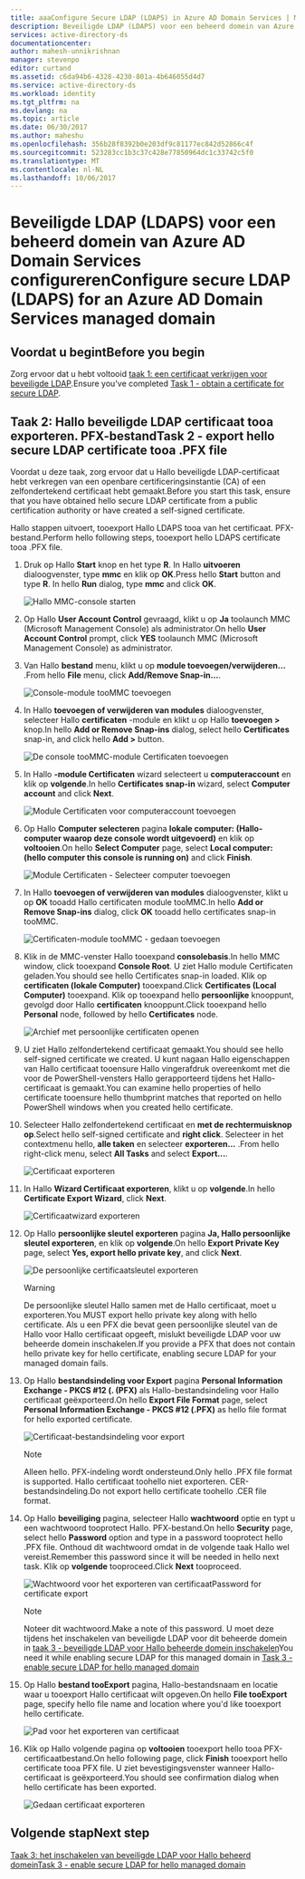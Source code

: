 ```yaml
---
title: aaaConfigure Secure LDAP (LDAPS) in Azure AD Domain Services | Microsoft Docs
description: Beveiligde LDAP (LDAPS) voor een beheerd domein van Azure AD Domain Services configureren
services: active-directory-ds
documentationcenter: 
author: mahesh-unnikrishnan
manager: stevenpo
editor: curtand
ms.assetid: c6da94b6-4328-4230-801a-4b646055d4d7
ms.service: active-directory-ds
ms.workload: identity
ms.tgt_pltfrm: na
ms.devlang: na
ms.topic: article
ms.date: 06/30/2017
ms.author: maheshu
ms.openlocfilehash: 356b28f8392b0e203df9c81177ec842d52866c4f
ms.sourcegitcommit: 523283cc1b3c37c428e77850964dc1c33742c5f0
ms.translationtype: MT
ms.contentlocale: nl-NL
ms.lasthandoff: 10/06/2017
---
```

# <a name="configure-secure-ldap-ldaps-for-an-azure-ad-domain-services-managed-domain"></a><span data-ttu-id="4d4d9-103">Beveiligde LDAP (LDAPS) voor een beheerd domein van Azure AD Domain Services configureren</span><span class="sxs-lookup"><span data-stu-id="4d4d9-103">Configure secure LDAP (LDAPS) for an Azure AD Domain Services managed domain</span></span>

## <a name="before-you-begin"></a><span data-ttu-id="4d4d9-104">Voordat u begint</span><span class="sxs-lookup"><span data-stu-id="4d4d9-104">Before you begin</span></span>
<span data-ttu-id="4d4d9-105">Zorg ervoor dat u hebt voltooid [taak 1: een certificaat verkrijgen voor beveiligde LDAP](active-directory-ds-admin-guide-configure-secure-ldap.md).</span><span class="sxs-lookup"><span data-stu-id="4d4d9-105">Ensure you've completed [Task 1 - obtain a certificate for secure LDAP](active-directory-ds-admin-guide-configure-secure-ldap.md).</span></span>


## <a name="task-2---export-hello-secure-ldap-certificate-tooa-pfx-file"></a><span data-ttu-id="4d4d9-106">Taak 2: Hallo beveiligde LDAP certificaat tooa exporteren. PFX-bestand</span><span class="sxs-lookup"><span data-stu-id="4d4d9-106">Task 2 - export hello secure LDAP certificate tooa .PFX file</span></span>
<span data-ttu-id="4d4d9-107">Voordat u deze taak, zorg ervoor dat u Hallo beveiligde LDAP-certificaat hebt verkregen van een openbare certificeringsinstantie (CA) of een zelfondertekend certificaat hebt gemaakt.</span><span class="sxs-lookup"><span data-stu-id="4d4d9-107">Before you start this task, ensure that you have obtained hello secure LDAP certificate from a public certification authority or have created a self-signed certificate.</span></span>

<span data-ttu-id="4d4d9-108">Hallo stappen uitvoert, tooexport Hallo LDAPS tooa van het certificaat. PFX-bestand.</span><span class="sxs-lookup"><span data-stu-id="4d4d9-108">Perform hello following steps, tooexport hello LDAPS certificate tooa .PFX file.</span></span>

1. <span data-ttu-id="4d4d9-109">Druk op Hallo **Start** knop en het type **R**. In Hallo **uitvoeren** dialoogvenster, type **mmc** en klik op **OK**.</span><span class="sxs-lookup"><span data-stu-id="4d4d9-109">Press hello **Start** button and type **R**. In hello **Run** dialog, type **mmc** and click **OK**.</span></span>

    ![Hallo MMC-console starten](./media/active-directory-domain-services-admin-guide/secure-ldap-start-run.png)
2. <span data-ttu-id="4d4d9-111">Op Hallo **User Account Control** gevraagd, klikt u op **Ja** toolaunch MMC (Microsoft Management Console) als administrator.</span><span class="sxs-lookup"><span data-stu-id="4d4d9-111">On hello **User Account Control** prompt, click **YES** toolaunch MMC (Microsoft Management Console) as administrator.</span></span>
3. <span data-ttu-id="4d4d9-112">Van Hallo **bestand** menu, klikt u op **module toevoegen/verwijderen...** .</span><span class="sxs-lookup"><span data-stu-id="4d4d9-112">From hello **File** menu, click **Add/Remove Snap-in...**.</span></span>

    ![Console-module tooMMC toevoegen](./media/active-directory-domain-services-admin-guide/secure-ldap-add-snapin.png)
4. <span data-ttu-id="4d4d9-114">In Hallo **toevoegen of verwijderen van modules** dialoogvenster, selecteer Hallo **certificaten** -module en klikt u op Hallo **toevoegen >** knop.</span><span class="sxs-lookup"><span data-stu-id="4d4d9-114">In hello **Add or Remove Snap-ins** dialog, select hello **Certificates** snap-in, and click hello **Add >** button.</span></span>

    ![De console tooMMC-module Certificaten toevoegen](./media/active-directory-domain-services-admin-guide/secure-ldap-add-certificates-snapin.png)
5. <span data-ttu-id="4d4d9-116">In Hallo **-module Certificaten** wizard selecteert u **computeraccount** en klik op **volgende**.</span><span class="sxs-lookup"><span data-stu-id="4d4d9-116">In hello **Certificates snap-in** wizard, select **Computer account** and click **Next**.</span></span>

    ![Module Certificaten voor computeraccount toevoegen](./media/active-directory-domain-services-admin-guide/secure-ldap-add-certificates-computer-account.png)
6. <span data-ttu-id="4d4d9-118">Op Hallo **Computer selecteren** pagina **lokale computer: (Hallo-computer waarop deze console wordt uitgevoerd)** en klik op **voltooien**.</span><span class="sxs-lookup"><span data-stu-id="4d4d9-118">On hello **Select Computer** page, select **Local computer: (hello computer this console is running on)** and click **Finish**.</span></span>

    ![Module Certificaten - Selecteer computer toevoegen](./media/active-directory-domain-services-admin-guide/secure-ldap-add-certificates-local-computer.png)
7. <span data-ttu-id="4d4d9-120">In Hallo **toevoegen of verwijderen van modules** dialoogvenster, klikt u op **OK** tooadd Hallo certificaten module tooMMC.</span><span class="sxs-lookup"><span data-stu-id="4d4d9-120">In hello **Add or Remove Snap-ins** dialog, click **OK** tooadd hello certificates snap-in tooMMC.</span></span>

    ![Certificaten-module tooMMC - gedaan toevoegen](./media/active-directory-domain-services-admin-guide/secure-ldap-add-certificates-snapin-done.png)
8. <span data-ttu-id="4d4d9-122">Klik in de MMC-venster Hallo tooexpand **consolebasis**.</span><span class="sxs-lookup"><span data-stu-id="4d4d9-122">In hello MMC window, click tooexpand **Console Root**.</span></span> <span data-ttu-id="4d4d9-123">U ziet Hallo module Certificaten geladen.</span><span class="sxs-lookup"><span data-stu-id="4d4d9-123">You should see hello Certificates snap-in loaded.</span></span> <span data-ttu-id="4d4d9-124">Klik op **certificaten (lokale Computer)** tooexpand.</span><span class="sxs-lookup"><span data-stu-id="4d4d9-124">Click **Certificates (Local Computer)** tooexpand.</span></span> <span data-ttu-id="4d4d9-125">Klik op tooexpand hello **persoonlijke** knooppunt, gevolgd door Hallo **certificaten** knooppunt.</span><span class="sxs-lookup"><span data-stu-id="4d4d9-125">Click tooexpand hello **Personal** node, followed by hello **Certificates** node.</span></span>

    ![Archief met persoonlijke certificaten openen](./media/active-directory-domain-services-admin-guide/secure-ldap-open-personal-store.png)
9. <span data-ttu-id="4d4d9-127">U ziet Hallo zelfondertekend certificaat gemaakt.</span><span class="sxs-lookup"><span data-stu-id="4d4d9-127">You should see hello self-signed certificate we created.</span></span> <span data-ttu-id="4d4d9-128">U kunt nagaan Hallo eigenschappen van Hallo certificaat tooensure Hallo vingerafdruk overeenkomt met die voor de PowerShell-vensters Hallo gerapporteerd tijdens het Hallo-certificaat is gemaakt.</span><span class="sxs-lookup"><span data-stu-id="4d4d9-128">You can examine hello properties of hello certificate tooensure hello thumbprint matches that reported on hello PowerShell windows when you created hello certificate.</span></span>
10. <span data-ttu-id="4d4d9-129">Selecteer Hallo zelfondertekend certificaat en **met de rechtermuisknop op**.</span><span class="sxs-lookup"><span data-stu-id="4d4d9-129">Select hello self-signed certificate and **right click**.</span></span> <span data-ttu-id="4d4d9-130">Selecteer in het contextmenu hello, **alle taken** en selecteer **exporteren...** .</span><span class="sxs-lookup"><span data-stu-id="4d4d9-130">From hello right-click menu, select **All Tasks** and select **Export...**.</span></span>

    ![Certificaat exporteren](./media/active-directory-domain-services-admin-guide/secure-ldap-export-cert.png)
11. <span data-ttu-id="4d4d9-132">In Hallo **Wizard Certificaat exporteren**, klikt u op **volgende**.</span><span class="sxs-lookup"><span data-stu-id="4d4d9-132">In hello **Certificate Export Wizard**, click **Next**.</span></span>

    ![Certificaatwizard exporteren](./media/active-directory-domain-services-admin-guide/secure-ldap-export-cert-wizard.png)
12. <span data-ttu-id="4d4d9-134">Op Hallo **persoonlijke sleutel exporteren** pagina **Ja, Hallo persoonlijke sleutel exporteren**, en klik op **volgende**.</span><span class="sxs-lookup"><span data-stu-id="4d4d9-134">On hello **Export Private Key** page, select **Yes, export hello private key**, and click **Next**.</span></span>

    ![De persoonlijke certificaatsleutel exporteren](./media/active-directory-domain-services-admin-guide/secure-ldap-export-private-key.png)

    > [!WARNING]
    > <span data-ttu-id="4d4d9-136">De persoonlijke sleutel Hallo samen met de Hallo certificaat, moet u exporteren.</span><span class="sxs-lookup"><span data-stu-id="4d4d9-136">You MUST export hello private key along with hello certificate.</span></span> <span data-ttu-id="4d4d9-137">Als u een PFX die bevat geen persoonlijke sleutel van de Hallo voor Hallo certificaat opgeeft, mislukt beveiligde LDAP voor uw beheerde domein inschakelen.</span><span class="sxs-lookup"><span data-stu-id="4d4d9-137">If you provide a PFX that does not contain hello private key for hello certificate, enabling secure LDAP for your managed domain fails.</span></span>
    >
    >
13. <span data-ttu-id="4d4d9-138">Op Hallo **bestandsindeling voor Export** pagina **Personal Information Exchange - PKCS #12 (. (PFX)** als Hallo-bestandsindeling voor Hallo certificaat geëxporteerd.</span><span class="sxs-lookup"><span data-stu-id="4d4d9-138">On hello **Export File Format** page, select **Personal Information Exchange - PKCS #12 (.PFX)** as hello file format for hello exported certificate.</span></span>

    ![Certificaat-bestandsindeling voor export](./media/active-directory-domain-services-admin-guide/secure-ldap-export-to-pfx.png)

    > [!NOTE]
    > <span data-ttu-id="4d4d9-140">Alleen hello. PFX-indeling wordt ondersteund.</span><span class="sxs-lookup"><span data-stu-id="4d4d9-140">Only hello .PFX file format is supported.</span></span> <span data-ttu-id="4d4d9-141">Hallo certificaat toohello niet exporteren. CER-bestandsindeling.</span><span class="sxs-lookup"><span data-stu-id="4d4d9-141">Do not export hello certificate toohello .CER file format.</span></span>
    >
    >
14. <span data-ttu-id="4d4d9-142">Op Hallo **beveiliging** pagina, selecteer Hallo **wachtwoord** optie en typt u een wachtwoord tooprotect Hallo. PFX-bestand.</span><span class="sxs-lookup"><span data-stu-id="4d4d9-142">On hello **Security** page, select hello **Password** option and type in a password tooprotect hello .PFX file.</span></span> <span data-ttu-id="4d4d9-143">Onthoud dit wachtwoord omdat in de volgende taak Hallo wel vereist.</span><span class="sxs-lookup"><span data-stu-id="4d4d9-143">Remember this password since it will be needed in hello next task.</span></span> <span data-ttu-id="4d4d9-144">Klik op **volgende** tooproceed.</span><span class="sxs-lookup"><span data-stu-id="4d4d9-144">Click **Next** tooproceed.</span></span>

    ![<span data-ttu-id="4d4d9-145">Wachtwoord voor het exporteren van certificaat</span><span class="sxs-lookup"><span data-stu-id="4d4d9-145">Password for certificate export</span></span> ](./media/active-directory-domain-services-admin-guide/secure-ldap-export-select-password.png)

    > [!NOTE]
    > <span data-ttu-id="4d4d9-146">Noteer dit wachtwoord.</span><span class="sxs-lookup"><span data-stu-id="4d4d9-146">Make a note of this password.</span></span> <span data-ttu-id="4d4d9-147">U moet deze tijdens het inschakelen van beveiligde LDAP voor dit beheerde domein in [taak 3 - beveiligde LDAP voor Hallo beheerde domein inschakelen](active-directory-ds-admin-guide-configure-secure-ldap-enable-ldaps.md)</span><span class="sxs-lookup"><span data-stu-id="4d4d9-147">You need it while enabling secure LDAP for this managed domain in [Task 3 - enable secure LDAP for hello managed domain](active-directory-ds-admin-guide-configure-secure-ldap-enable-ldaps.md)</span></span>
    >
    >
15. <span data-ttu-id="4d4d9-148">Op Hallo **bestand tooExport** pagina, Hallo-bestandsnaam en locatie waar u tooexport Hallo certificaat wilt opgeven.</span><span class="sxs-lookup"><span data-stu-id="4d4d9-148">On hello **File tooExport** page, specify hello file name and location where you'd like tooexport hello certificate.</span></span>

    ![Pad voor het exporteren van certificaat](./media/active-directory-domain-services-admin-guide/secure-ldap-export-select-path.png)
16. <span data-ttu-id="4d4d9-150">Klik op Hallo volgende pagina op **voltooien** tooexport hello tooa PFX-certificaatbestand.</span><span class="sxs-lookup"><span data-stu-id="4d4d9-150">On hello following page, click **Finish** tooexport hello certificate tooa PFX file.</span></span> <span data-ttu-id="4d4d9-151">U ziet bevestigingsvenster wanneer Hallo-certificaat is geëxporteerd.</span><span class="sxs-lookup"><span data-stu-id="4d4d9-151">You should see confirmation dialog when hello certificate has been exported.</span></span>

    ![Gedaan certificaat exporteren](./media/active-directory-domain-services-admin-guide/secure-ldap-exported-as-pfx.png)


## <a name="next-step"></a><span data-ttu-id="4d4d9-153">Volgende stap</span><span class="sxs-lookup"><span data-stu-id="4d4d9-153">Next step</span></span>
[<span data-ttu-id="4d4d9-154">Taak 3: het inschakelen van beveiligde LDAP voor Hallo beheerd domein</span><span class="sxs-lookup"><span data-stu-id="4d4d9-154">Task 3 - enable secure LDAP for hello managed domain</span></span>](active-directory-ds-admin-guide-configure-secure-ldap-enable-ldaps.md)
